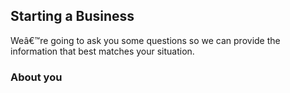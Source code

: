 ## Starting a Business

Weâ€™re going to ask you some questions so we can provide the information that best matches your situation.

### About you
